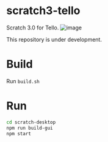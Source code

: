 # scratch3-tello
Scratch 3.0 for Tello.
![image](https://user-images.githubusercontent.com/42484226/74595154-93dda080-5081-11ea-8ef0-59eec11274d3.png)

This repository is under development.

# Build
Run `build.sh`

# Run
```bash
cd scratch-desktop
npm run build-gui
npm start
```
